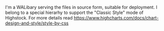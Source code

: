 I'm a WALibary serving the files in source form, suitable for deployment. I belong to a special hierarhy to support the "Classic Style" mode of Highstock. For more details read https://www.highcharts.com/docs/chart-design-and-style/style-by-css